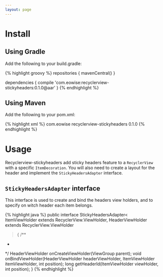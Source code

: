 ```yaml
---
layout: page
---
```


# Install

## Using Gradle

Add the following to your build.gradle:

{% highlight groovy %}
repositories {
    mavenCentral()
}

dependencies {
    compile 'com.eowise:recyclerview-stickyheaders:0.1.0@aar'
}
{% endhighlight %}

## Using Maven

Add the following to your pom.xml:

{% highlight xml %}
<dependency>
    <groupId>com.eowise</groupId>
    <artifactId>recyclerview-stickyheaders</artifactId>
    <version>0.1.0</version>
</dependency>
{% endhighlight %}

# Usage

Recyclerview-stickyheaders add sticky headers feature to a `RecyclerView` with a specific `ItemDecoration`. You will also need to create a layout for the header and implement the `StickyHeadersAdapter` interface.

## `StickyHeadersAdapter` interface

This interface is used to create and bind the headers view holders, and to specify on witch header each item belongs.

{% highlight java %}
public interface StickyHeadersAdapter<
    ItemViewHolder extends RecyclerView.ViewHolder,
    HeaderViewHolder extends RecyclerView.ViewHolder
  > {
  /**
   *
   */
  HeaderViewHolder onCreateViewHolder(ViewGroup parent);
  void onBindViewHolder(HeaderViewHolder headerViewHolder, ItemViewHolder itemViewHolder, int position);
  long getHeaderId(ItemViewHolder viewHolder, int position);
}
{% endhighlight %}